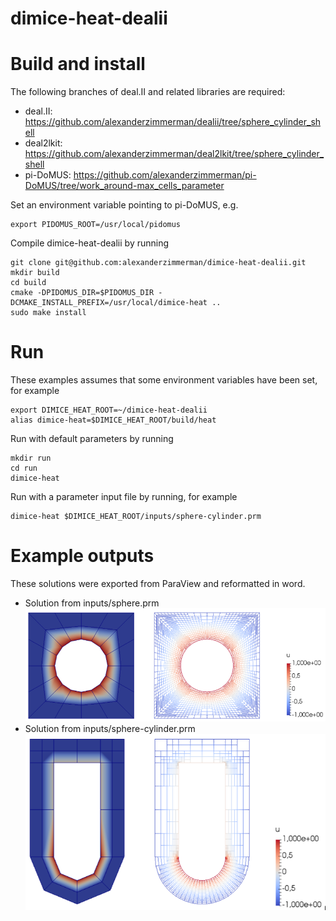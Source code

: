 # dimice-heat-dealii
# Build and install 
The following branches of deal.II and related libraries are required:
- deal.II: https://github.com/alexanderzimmerman/dealii/tree/sphere_cylinder_shell  
- deal2lkit: https://github.com/alexanderzimmerman/deal2lkit/tree/sphere_cylinder_shell  
- pi-DoMUS: https://github.com/alexanderzimmerman/pi-DoMUS/tree/work_around-max_cells_parameter  

Set an environment variable pointing to pi-DoMUS, e.g.

	export PIDOMUS_ROOT=/usr/local/pidomus

Compile dimice-heat-dealii by running

	git clone git@github.com:alexanderzimmerman/dimice-heat-dealii.git
	mkdir build
	cd build
	cmake -DPIDOMUS_DIR=$PIDOMUS_DIR -DCMAKE_INSTALL_PREFIX=/usr/local/dimice-heat .. 
	sudo make install
	
# Run
These examples assumes that some environment variables have been set, for example

	export DIMICE_HEAT_ROOT=~/dimice-heat-dealii
	alias dimice-heat=$DIMICE_HEAT_ROOT/build/heat

Run with default parameters by running

	mkdir run  
	cd run  
	dimice-heat
	
Run with a parameter input file by running, for example

	dimice-heat $DIMICE_HEAT_ROOT/inputs/sphere-cylinder.prm

# Example outputs
These solutions were exported from ParaView and reformatted in word.
- Solution from inputs/sphere.prm
![alt tag](doc/Sphere.PNG)
- Solution from inputs/sphere-cylinder.prm
![alt tag](doc/Sphere-Cylinder.PNG)
